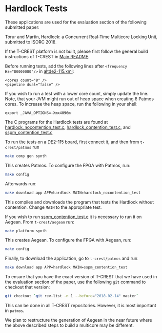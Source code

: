 # Hardlock Tests

These applications are used for the evaluation section of the following submitted paper:

Tórur and Martin, Hardlock: a Concurrent Real-Time Multicore
Locking Unit, submitted to ISORC 2018.

If the T-CREST platform is not built, please first follow the general build 
instructions of T-CREST in [Main README](../../../README.md).

Before running tests, add the following lines after `<frequency Hz="80000000"/>` in 
[altde2-115.xml](../../../hardware/config/altde2-115.xml):
```
<cores count="8" />
<pipeline dual="false" />
```
If you wish to run a test with a lower core count, simply update the line.
Note, that your JVM might run out of heap space when creating 8 Patmos
cores. To increase the heap space, run the following in your shell:
```
export _JAVA_OPTIONS=-Xmx4096m
```

The C programs for the Hardlock tests are found at 
[hardlock_nocontention_test.c](hardlock_nocontention_test.c),
[hardlock_contention_test.c](hardlock_contention_test.c),
and
[sspm_contention_test.c](sspm_nocontention_test.c)

To run the tests on a DE2-115 board, first connect it, 
and then from `t-crest/patmos` run 
```bash
make comp gen synth
```
This creates Patmos. To configure the FPGA with Patmos, run:
```bash
make config
```
Afterwards run:
```bash
make download app APP=hardlock MAIN=hardlock_nocontention_test
```
This compiles and downloads the program that tests the Hardlock without contention. 
Change `MAIN` to the appropriate test.

If you wish to run [sspm_contention_test.c](sspm_nocontention_test.c)
it is necessary to run it on Aegean. From `t-crest/aegean` run:
```bash
make platform synth
```
This creates Aegean. To configure the FPGA with Aegean, run: 
```bash
make config
```
Finally, to download the application, go to `t-crest/patmos` and run: 
```bash
make download app APP=hardlock MAIN=sspm_contention_test
```

To ensure that you have the exact version of T-CREST that we have used in the
evaluation section of the paper, use the following `git` command to checkout that version:

```bash
git checkout `git rev-list -n 1 --before="2018-02-14" master`
```

This can be done in all T-CREST repositories. However, it is most important
in `patmos`.

We plan to restructure the generation of Aegean in the near future 
where the above described steps to build a multicore may be different.

